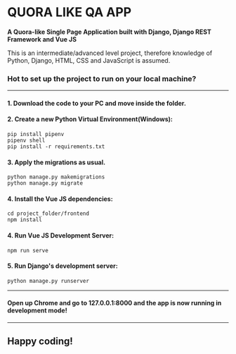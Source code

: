 # QUORA LIKE QA APP

**A Quora-like Single Page Application built with Django, Django REST Framework and Vue JS**

This is an intermediate/advanced level project, therefore knowledge of Python, Django, HTML, CSS and JavaScript is assumed.


### Hot to set up the project to run on your local machine?
*****
#### 1. Download the code to your PC and move inside the folder.
#### 2. Create a new Python Virtual Environment(Windows):
``` 
pip install pipenv 
pipenv shell
pip install -r requirements.txt
```
#### 3. Apply the migrations as usual.
```
python manage.py makemigrations
python manage.py migrate
```

#### 4. Install the Vue JS dependencies:
```
cd project_folder/frontend
npm install
```

#### 4. Run Vue JS Development Server:
```
npm run serve
```

#### 5. Run Django's development server:
```
python manage.py runserver
```
****
#### Open up Chrome and go to 127.0.0.1:8000 and the app is now running in development mode!
*****
## Happy coding!